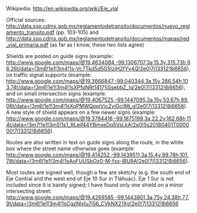Wikipedia: http://en.wikipedia.org/wiki/Eje_vial

Official sources: http://data.ssp.cdmx.gob.mx/reglamentodetransito/documentos/nuevo_reglamento_transito.pdf (pp. 103-105) and http://data.ssp.cdmx.gob.mx/reglamentodetransito/documentos/mapas/red_vial_primaria.pdf (as far as I know, these two lists agree)



Shields are posted on guide signs (example: http://www.google.com/maps/@19.4634084,-99.1306707,3a,15.3y,315.73h,96.26t/data=!3m6!1e1!3m4!1s-Vc7Tkd5d5G5IzjH2fYv4Q!2e0!7i13312!8i6656), on traffic signal supports (example: http://www.google.com/maps/@19.3666847,-99.040344,3a,15y,286.54h,103.74t/data=!3m6!1e1!3m4!1sXPfqNRt14171jSsebbZ_Ig!2e0!7i13312!8i6656), and on small intersection signs (example: http://www.google.com/maps/@19.4067525,-99.1447095,3a,15y,53.67h,89.06t/data=!3m6!1e1!3m4!1sXqPMWQppjVicZyjGci98_g!2e0!7i13312!8i6656). A new style of shield appears on a few newer signs (example: http://www.google.com/maps/@19.3784416,-99.1875199,3a,22.2y,162.68h,114t/data=!3m7!1e1!3m5!1s1_RLeif44YBmxeDq5VsLkA!2e0!5s20180401T000000!7i13312!8i6656).

Routes are also written in text on guide signs along the route, in the white box where the street name otherwise goes (example: http://www.google.com/maps/@19.414252,-99.1439511,3a,15.4y,99.78h,101.78t/data=!3m6!1e1!3m4!1sAoFUUSbOz0-M-fxx-lBU9A!2e0!7i13312!8i6656).



Most routes are signed well, though a few are sketchy (e.g. the south end of Eje Central and the west end of Eje 10 Sur in Tláhuac). Eje 1 Sur is not included since it is barely signed; I have found only one shield on a minor intersecting street: http://www.google.com/maps/@19.4269585,-99.1443901,3a,75y,24.38h,77.9t/data=!3m6!1e1!3m4!1sCgzNlxIu7i56_CVkNX21Xg!2e0!7i13312!8i6656
